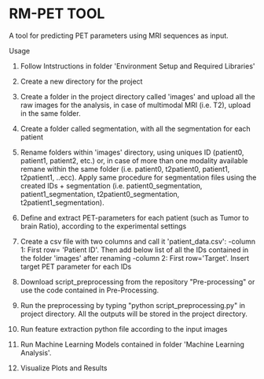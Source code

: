 # RM-PET TOOL
A tool for predicting PET parameters using MRI sequences as input.

Usage

1. Follow Intstructions in folder 'Environment Setup and Required Libraries'
2. Create a new directory for the project
3. Create a folder in the project directory called 'images' and upload all the raw images for the analysis, in case of multimodal MRI (i.e. T2), upload in the same folder.
4. Create a folder called segmentation, with all the segmentation for each patient
5. Rename folders within 'images' directory, using uniques ID (patient0, patient1, patient2, etc.) or, in case of more than one modality available remane within the same folder (i.e. patient0, t2patient0, patient1, t2patient1, ..ecc). Apply same procedure for segmentation files using the created IDs + segmentation (i.e. patient0_segmentation, patient1_segmentation, t2patient0_segmentation, t2patient1_segmentation). 
6. Define and extract PET-parameters for each patient (such as Tumor to brain Ratio), according to the experimental settings 
7. Create a csv file with two columns and call it 'patient_data.csv':
       -column 1: First row= 'Patient ID'. Then add below list of all the IDs contained in the folder 'images' after renaming
       -column 2: First row='Target'. Insert target PET parameter for each IDs

8. Download script_preprocessing from the repository "Pre-processing" or use the code contained in Pre-Processing.
9. Run the preprocessing by typing "python script_preprocessing.py" in project directory. All the outputs will be stored in the project directory.
10. Run feature extraction python file according to the input images
11. Run Machine Learning Models contained in folder 'Machine Learning Analysis'.
12. Visualize Plots and Results
